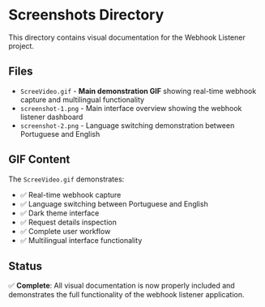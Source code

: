 # Screenshots Directory

This directory contains visual documentation for the Webhook Listener project.

## Files

- `ScreeVideo.gif` - **Main demonstration GIF** showing real-time webhook capture and multilingual functionality
- `screenshot-1.png` - Main interface overview showing the webhook listener dashboard
- `screenshot-2.png` - Language switching demonstration between Portuguese and English

## GIF Content

The `ScreeVideo.gif` demonstrates:
- ✅ Real-time webhook capture
- ✅ Language switching between Portuguese and English  
- ✅ Dark theme interface
- ✅ Request details inspection
- ✅ Complete user workflow
- ✅ Multilingual interface functionality

## Status

✅ **Complete**: All visual documentation is now properly included and demonstrates the full functionality of the webhook listener application.